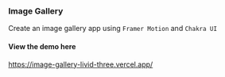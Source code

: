### Image Gallery
Create an image gallery app using `Framer Motion` and `Chakra UI`

#### View the demo here 
https://image-gallery-livid-three.vercel.app/
